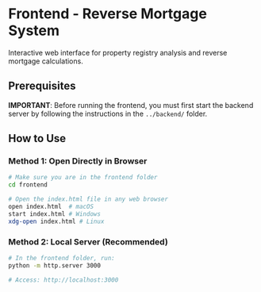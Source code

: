 # Frontend - Reverse Mortgage System

Interactive web interface for property registry analysis and reverse mortgage calculations.

## Prerequisites

**IMPORTANT**: Before running the frontend, you must first start the backend server by following the instructions in the `../backend/` folder.

## How to Use

### Method 1: Open Directly in Browser
```bash
# Make sure you are in the frontend folder
cd frontend

# Open the index.html file in any web browser
open index.html  # macOS
start index.html # Windows
xdg-open index.html # Linux
```

### Method 2: Local Server (Recommended)
```bash
# In the frontend folder, run:
python -m http.server 3000

# Access: http://localhost:3000
```
